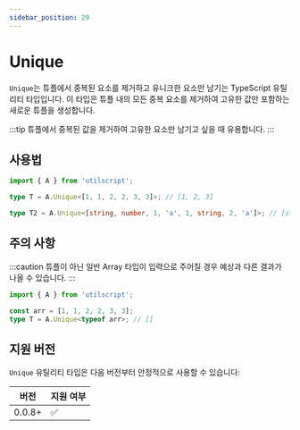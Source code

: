 ```yaml
---
sidebar_position: 29
---
```


# Unique

`Unique`는 튜플에서 중복된 요소를 제거하고 유니크한 요소만 남기는 TypeScript 유틸리티 타입입니다. 이 타입은 튜플 내의 모든 중복 요소를 제거하여 고유한 값만 포함하는 새로운 튜플을 생성합니다.

:::tip
튜플에서 중복된 값을 제거하여 고유한 요소만 남기고 싶을 때 유용합니다.
:::

## 사용법

```ts
import { A } from 'utilscript';

type T = A.Unique<[1, 1, 2, 2, 3, 3]>; // [1, 2, 3]

type T2 = A.Unique<[string, number, 1, 'a', 1, string, 2, 'a']>; // [string, number, 1, "a", 2]
```

## 주의 사항

:::caution
튜플이 아닌 일반 Array 타입이 입력으로 주어질 경우 예상과 다른 결과가 나올 수 있습니다.
:::

```ts
import { A } from 'utilscript';

const arr = [1, 1, 2, 2, 3, 3];
type T = A.Unique<typeof arr>; // []
```

## 지원 버전

`Unique` 유틸리티 타입은 다음 버전부터 안정적으로 사용할 수 있습니다:

| 버전   | 지원 여부 |
| ------ | --------- |
| 0.0.8+ | ✅        |

